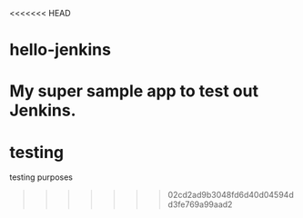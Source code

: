 <<<<<<< HEAD
# hello-jenkins
My super sample app to test out Jenkins.
=======
# testing
testing purposes
>>>>>>> 02cd2ad9b3048fd6d40d04594dd3fe769a99aad2
